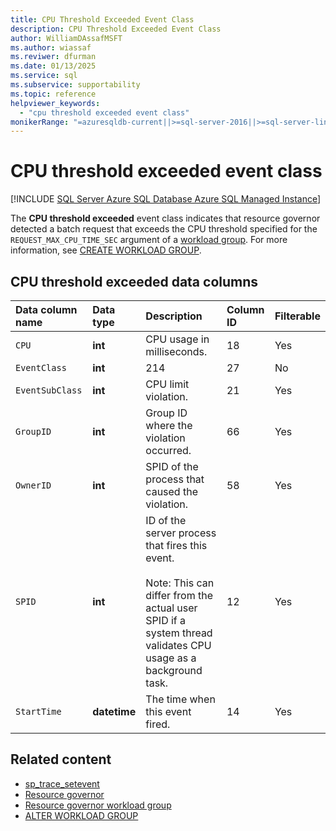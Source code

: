 ```yaml
---
title: CPU Threshold Exceeded Event Class
description: CPU Threshold Exceeded Event Class
author: WilliamDAssafMSFT
ms.author: wiassaf
ms.reviwer: dfurman
ms.date: 01/13/2025
ms.service: sql
ms.subservice: supportability
ms.topic: reference
helpviewer_keywords:
  - "cpu threshold exceeded event class"
monikerRange: "=azuresqldb-current||>=sql-server-2016||>=sql-server-linux-2017||=azuresqldb-mi-current"
---
```


# CPU threshold exceeded event class

[!INCLUDE [SQL Server Azure SQL Database Azure SQL Managed Instance](../../includes/applies-to-version/sql-asdb-asdbmi.md)]

The **CPU threshold exceeded** event class indicates that resource governor detected a batch request that exceeds the CPU threshold specified for the `REQUEST_MAX_CPU_TIME_SEC` argument of a [workload group](../resource-governor/resource-governor-workload-group.md). For more information, see [CREATE WORKLOAD GROUP](../../t-sql/statements/create-workload-group-transact-sql.md#request_max_cpu_time_sec--value).

## CPU threshold exceeded data columns

| Data column name | Data type | Description | Column ID | Filterable |
|:--|:--|:--|:--|:--|
| `CPU` | **int** | CPU usage in milliseconds.| 18 | Yes |
| `EventClass` | **int** | 214 | 27 | No |
| `EventSubClass` | **int** | CPU limit violation. | 21 | Yes |
| `GroupID` | **int** | Group ID where the violation occurred. | 66 | Yes |
| `OwnerID` | **int** | SPID of the process that caused the violation. | 58 | Yes |
| `SPID` | **int** | ID of the server process that fires this event.<br /><br /> Note: This can differ from the actual user SPID if a system thread validates CPU usage as a background task. | 12 | Yes |
| `StartTime` | **datetime** | The time when this event fired. | 14 | Yes |

## Related content

- [sp_trace_setevent](../../relational-databases/system-stored-procedures/sp-trace-setevent-transact-sql.md)
- [Resource governor](../../relational-databases/resource-governor/resource-governor.md)
- [Resource governor workload group](../../relational-databases/resource-governor/resource-governor-workload-group.md)
- [ALTER WORKLOAD GROUP](../../t-sql/statements/alter-workload-group-transact-sql.md)

